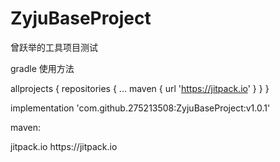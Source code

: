 # ZyjuBaseProject
曾跃举的工具项目测试


gradle 使用方法 

  allprojects {
		repositories {
			...
			maven { url 'https://jitpack.io' }
		}
	}


 implementation 'com.github.275213508:ZyjuBaseProject:v1.0.1'
 
 maven:
 
 <repositories>
		<repository>
		    <id>jitpack.io</id>
		    <url>https://jitpack.io</url>
		</repository>
	</repositories>

